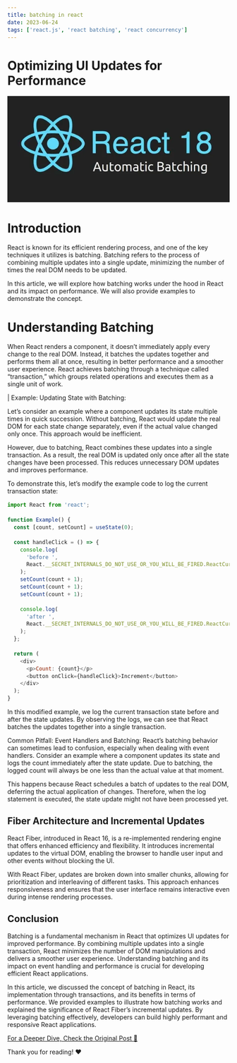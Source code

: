 ```yaml
---
title: batching in react
date: 2023-06-24
tags: ['react.js', 'react batching', 'react concurrency']
---
```


# Optimizing UI Updates for Performance

![Alt text](/images/batching-in-react.png)

# Introduction

React is known for its efficient rendering process, and one of the key techniques it utilizes is
batching. Batching refers to the process of combining multiple updates into a single update,
minimizing the number of times the real DOM needs to be updated.

In this article, we will explore how batching works under the hood in React and its impact on
performance. We will also provide examples to demonstrate the concept.

# Understanding Batching

When React renders a component, it doesn’t immediately apply every change to the real DOM. Instead,
it batches the updates together and performs them all at once, resulting in better performance and a
smoother user experience. React achieves batching through a technique called “transaction,” which
groups related operations and executes them as a single unit of work.

| Example: Updating State with Batching:

Let’s consider an example where a component updates its state multiple times in quick succession.
Without batching, React would update the real DOM for each state change separately, even if the
actual value changed only once. This approach would be inefficient.

However, due to batching, React combines these updates into a single transaction. As a result, the
real DOM is updated only once after all the state changes have been processed. This reduces
unnecessary DOM updates and improves performance.

To demonstrate this, let’s modify the example code to log the current transaction state:

```js
import React from 'react';

function Example() {
  const [count, setCount] = useState(0);

  const handleClick = () => {
    console.log(
      'before ',
      React.__SECRET_INTERNALS_DO_NOT_USE_OR_YOU_WILL_BE_FIRED.ReactCurrentOwner.currentDispatcher,
    );
    setCount(count + 1);
    setCount(count + 1);
    setCount(count + 1);

    console.log(
      'after ',
      React.__SECRET_INTERNALS_DO_NOT_USE_OR_YOU_WILL_BE_FIRED.ReactCurrentOwner.currentDispatcher,
    );
  };

  return (
    <div>
      <p>Count: {count}</p>
      <button onClick={handleClick}>Increment</button>
    </div>
  );
}
```

In this modified example, we log the current transaction state before and after the state updates.
By observing the logs, we can see that React batches the updates together into a single transaction.

Common Pitfall: Event Handlers and Batching: React’s batching behavior can sometimes lead to
confusion, especially when dealing with event handlers. Consider an example where a component
updates its state and logs the count immediately after the state update. Due to batching, the logged
count will always be one less than the actual value at that moment.

This happens because React schedules a batch of updates to the real DOM, deferring the actual
application of changes. Therefore, when the log statement is executed, the state update might not
have been processed yet.

## Fiber Architecture and Incremental Updates

React Fiber, introduced in React 16, is a re-implemented rendering engine that offers enhanced
efficiency and flexibility. It introduces incremental updates to the virtual DOM, enabling the
browser to handle user input and other events without blocking the UI.

With React Fiber, updates are broken down into smaller chunks, allowing for prioritization and
interleaving of different tasks. This approach enhances responsiveness and ensures that the user
interface remains interactive even during intense rendering processes.

## Conclusion

Batching is a fundamental mechanism in React that optimizes UI updates for improved performance. By
combining multiple updates into a single transaction, React minimizes the number of DOM
manipulations and delivers a smoother user experience. Understanding batching and its impact on
event handling and performance is crucial for developing efficient React applications.

In this article, we discussed the concept of batching in React, its implementation through
transactions, and its benefits in terms of performance. We provided examples to illustrate how
batching works and explained the significance of React Fiber’s incremental updates. By leveraging
batching effectively, developers can build highly performant and responsive React applications.

[For a Deeper Dive, Check the Original Post 🔗](https://medium.com/@akladyous/batching-in-react-cc0c323b3a1c)

Thank you for reading! ❤️
